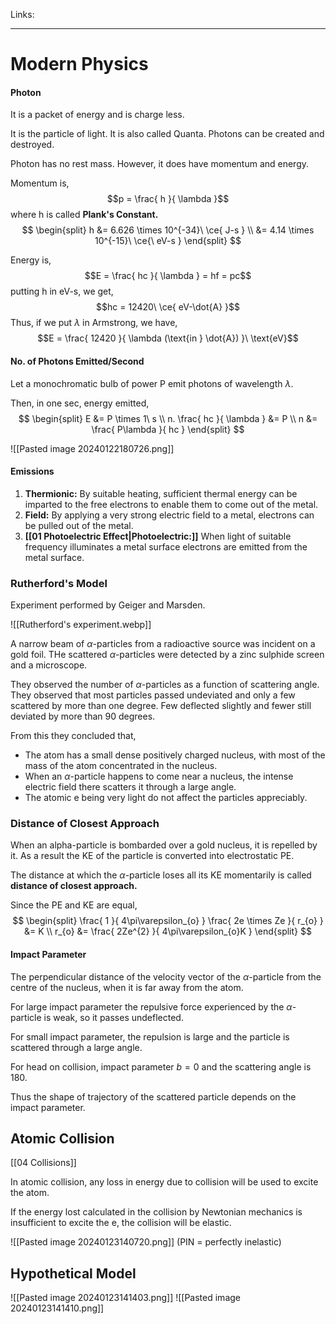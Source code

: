 Links: 
___
# Modern Physics
#### Photon 
It is a packet of energy and is charge less.

It is the particle of light. It is also called Quanta. 
Photons can be created and destroyed. 

Photon has no rest mass. However, it does have momentum and energy. 

Momentum is,
$$p = \frac{ h }{ \lambda }$$
where h is called **Plank's Constant.**
$$
\begin{split}
h &= 6.626 \times 10^{-34}\ \ce{ J-s } \\ 
&= 4.14 \times 10^{-15}\ \ce{\ eV-s }
\end{split}
$$

Energy is,
$$E = \frac{ hc }{ \lambda } = hf = pc$$
putting h in eV-s, we get,
$$hc = 12420\ \ce{ eV-\dot{A} }$$
Thus, if we put $\lambda$ in Armstrong, we have,
$$E = \frac{ 12420 }{ \lambda (\text{in } \dot{A}) }\ \text{eV}$$

#### No. of Photons Emitted/Second 
Let a monochromatic bulb of power P emit photons of wavelength $\lambda$.

Then, in one sec, energy emitted,
$$
\begin{split}
E &= P \times 1\ s \\
n. \frac{ hc }{ \lambda } &= P \\
n &= \frac{ P\lambda }{ hc }
\end{split}
$$

![[Pasted image 20240122180726.png]]

#### Emissions
1. **Thermionic:** By suitable heating, sufficient thermal energy can be imparted to the free electrons to enable them to come out of the metal.
2. **Field:** By applying a very strong electric field to a metal, electrons can be pulled out of the metal. 
3. **[[01 Photoelectric Effect|Photoelectric:]]** When light of suitable frequency illuminates a metal surface electrons are emitted from the metal surface. 

### Rutherford's Model
Experiment performed by Geiger and Marsden. 

![[Rutherford's experiment.webp]]

A narrow beam of $\alpha$-particles from a radioactive source was incident on a gold foil. THe scattered $\alpha$-particles were detected by a zinc sulphide screen and a microscope. 

They observed the number of $\alpha$-particles as a function of scattering angle. They observed that most particles passed undeviated and only a few scattered by more than one degree. Few deflected slightly and fewer still deviated by more than 90 degrees.  

From this they concluded that,
- The atom has a small dense positively charged nucleus, with most of the mass of the atom concentrated in the nucleus. 
- When an $\alpha$-particle happens to come near a nucleus, the intense electric field there scatters it through a large angle.
- The atomic e being very light do not affect the particles appreciably. 

### Distance of Closest Approach
When an alpha-particle is bombarded over a gold nucleus, it is repelled by it. As a result the KE of the particle is converted into electrostatic PE. 

The distance at which the $\alpha$-particle loses all its KE momentarily is called **distance of closest approach.**

Since the PE and KE are equal,
$$
\begin{split}
\frac{ 1 }{ 4\pi\varepsilon_{o} } \frac{ 2e \times Ze }{ r_{o} } &=  K \\
r_{o} &= \frac{ 2Ze^{2} }{ 4\pi\varepsilon_{o}K } 
\end{split}
$$

#### Impact Parameter
The perpendicular distance of the velocity vector of the $\alpha$-particle from the centre of the nucleus, when it is far away from the atom. 

For large impact parameter the repulsive force experienced by the $\alpha$-particle is weak, so it passes undeflected.

For small impact parameter, the repulsion is large and the particle is scattered through a large angle. 

For head on collision, impact parameter $b = 0$ and the scattering angle is 180. 

Thus the shape of trajectory of the scattered particle depends on the impact parameter. 

## Atomic Collision 
[[04 Collisions]]

In atomic collision, any loss in energy due to collision will be used to excite the atom. 

If the energy lost calculated in the collision by Newtonian mechanics is insufficient to excite the e, the collision will be elastic. 

![[Pasted image 20240123140720.png]]
(PIN = perfectly inelastic)

## Hypothetical Model 
![[Pasted image 20240123141403.png]]
![[Pasted image 20240123141410.png]]